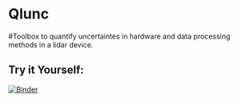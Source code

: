 # Qlunc

#Toolbox to quantify uncertaintes in hardware and data processing methods in a lidar device.


## Try it Yourself:
[![Binder](https://mybinder.org/badge_logo.svg)](https://mybinder.org/v2/gh/PacoCosta/Qlunc/tree/main/HEAD)
